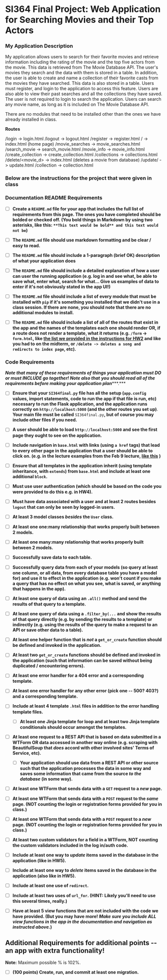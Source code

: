 # SI364 Final Project: Web Application for Searching Movies and their Top Actors

### **My Application Description**

  My application allows users to search for their favorite movies and retrieve information including the rating of the movie and the top five actors from the movie. This data is retrieved from The Movie Database API. The user's movies they search and the data with them is stored in a table. In addition, the user is able to create and name a collection of their favorite casts from the movies they have searched. This data is also stored in a table. Users must register, and login to the application to access this feature. Users are also able to view their past searches and all the collections they have saved. The user is not required to login to search the application. Users can search any movie name, as long as it is included on The Movie Database API.
  
  
There are no modules that need to be installed other than the ones we have already installed in class.

**Routes**

/login -> login.html
/logout -> logout.html
/register -> register.html
/ -> index.html (home page)
/movie_searches -> movie_searches.html
/search_movie -> search_movie.html
/movie_info -> movie_info.html
/create_collection -> create_collection.html
/collections -> collections.html
/delete/<movie_d> -> index.html (deletes a movie from database)
/update/<lst> -> update.html
/collection -> collection.html

### Below are the instructions for the project that were given in class

### **Documentation README Requirements**

- [ ] **Create a `README.md` file for your app that includes the full list of requirements from this page. The ones you have completed should be bolded or checked off. (You bold things in Markdown by using two asterisks, like this: `**This text would be bold** and this text would not be`)**

- [ ] **The `README.md` file should use markdown formatting and be clear / easy to read.**

- [ ] **The `README.md` file should include a 1-paragraph (brief OK) description of what your application does**

- [ ] **The `README.md` file should include a detailed explanation of how a user can user the running application (e.g. log in and see what, be able to save what, enter what, search for what... Give us examples of data to enter if it's not obviously stated in the app UI!)**

- [ ] **The `README.md` file should include a list of every module that must be installed with `pip` if it's something you installed that we didn't use in a class session. If there are none, you should note that there are no additional modules to install.**

- [ ] **The `README.md` file should include a list of all of the routes that exist in the app and the names of the templates each one should render OR, if a route does not render a template, what it returns (e.g. `/form` -> `form.html`, like [the list we provided in the instructions for HW2](https://www.dropbox.com/s/3a83ykoz79tqn8r/Screenshot%202018-02-15%2013.27.52.png?dl=0) and like you had to on the midterm, or `/delete -> deletes a song and redirects to index page`, etc).**


### **Code Requirements**
***Note that many of these requirements of things your application must DO or must INCLUDE go together! Note also that*** ***you should read all of the requirements before making your application plan******.***

- [ ] **Ensure that your `SI364final.py` file has all the setup (`app.config` values, import statements, code to run the app if that file is run, etc) necessary to run the Flask application, and the application runs correctly on `http://localhost:5000` (and the other routes you set up)**. **Your main file must be called** `SI364final.py`**, but of course you may include other files if you need.**

- [ ] **A user should be able to load `http://localhost:5000` and see the first page they ought to see on the application.**

- [ ] **Include navigation in `base.html` with links (using `a href` tags) that lead to every other page in the application that a user should be able to click on. (e.g. in the lecture examples from the Feb 9 lecture, [like this](https://www.dropbox.com/s/hjcls4cfdkqwy84/Screenshot%202018-02-15%2013.26.32.png?dl=0) )**

- [ ] **Ensure that all templates in the application inherit (using template inheritance, with `extends`) from `base.html` and include at least one additional `block`.**

- [ ] **Must use user authentication (which should be based on the code you were provided to do this e.g. in HW4).**

- [ ] **Must have data associated with a user and at least 2 routes besides `logout` that can only be seen by logged-in users.**

- [ ] **At least 3 model classes *besides* the `User` class.**

- [ ] **At least one one:many relationship that works properly built between 2 models.**

- [ ] **At least one many:many relationship that works properly built between 2 models.**

- [ ] **Successfully save data to each table.**

- [ ] **Successfully query data from each of your models (so query at least one column, or all data, from every database table you have a model for) and use it to effect in the application (e.g. won't count if you make a query that has no effect on what you see, what is saved, or anything that happens in the app).**

- [ ] **At least one query of data using an `.all()` method and send the results of that query to a template.**

- [ ] **At least one query of data using a `.filter_by(...` and show the results of that query directly (e.g. by sending the results to a template) or indirectly (e.g. using the results of the query to make a request to an API or save other data to a table).**

- [ ] **At least one helper function that is *not* a `get_or_create` function should be defined and invoked in the application.**

- [ ] **At least two `get_or_create` functions should be defined and invoked in the application (such that information can be saved without being duplicated / encountering errors).**

- [ ] **At least one error handler for a 404 error and a corresponding template.**

- [ ] **At least one error handler for any other error (pick one -- 500? 403?) and a corresponding template.**

- [ ] **Include at least 4 template `.html` files in addition to the error handling template files.**

  - [ ] **At least one Jinja template for loop and at least two Jinja template conditionals should occur amongst the templates.**

- [ ] **At least one request to a REST API that is based on data submitted in a WTForm OR data accessed in another way online (e.g. scraping with BeautifulSoup that *does* accord with other involved sites' Terms of Service, etc).**

  - [ ] **Your application should use data from a REST API or other source such that the application processes the data in some way and saves some information that came from the source *to the database* (in some way).**

- [ ] **At least one WTForm that sends data with a `GET` request to a *new* page.**

- [ ] **At least one WTForm that sends data with a `POST` request to the *same* page. (NOT counting the login or registration forms provided for you in class.)**

- [ ] **At least one WTForm that sends data with a `POST` request to a *new* page. (NOT counting the login or registration forms provided for you in class.)**

- [ ] **At least two custom validators for a field in a WTForm, NOT counting the custom validators included in the log in/auth code.**

- [ ] **Include at least one way to *update* items saved in the database in the application (like in HW5).**

- [ ] **Include at least one way to *delete* items saved in the database in the application (also like in HW5).**

- [ ] **Include at least one use of `redirect`.**

- [ ] **Include at least two uses of `url_for`. (HINT: Likely you'll need to use this several times, really.)**

- [ ] **Have at least 5 view functions that are not included with the code we have provided. (But you may have more! *Make sure you include ALL view functions in the app in the documentation and navigation as instructed above.*)**


## Additional Requirements for additional points -- an app with extra functionality!

**Note:** Maximum possible % is 102%.

- [ ] **(100 points) Create, run, and commit at least one migration.**



